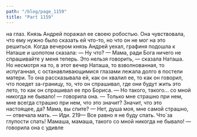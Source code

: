 ```yaml
---
path: "/blog/page_1159"
title: "Part 1159"
---
```


на глаз. Князь Андрей поражал ее своею робостью. Она чувствовала, что ему нужно было сказать ей что-то, но что он не мог на это решиться.
Когда вечером князь Андрей уехал, графиня подошла к Наташе и шопотом сказала:
— Ну что́?
— Мама, ради Бога ничего не спрашивайте у меня теперь. Это нельзя говорить, — сказала Наташа.
Но несмотря на то, в этот вечер Наташа, то взволнованная, то испуганная, с останавливающимися глазами лежала долго в постели матери. То она рассказывала ей, как он хвалил ее, то как он говорил, что поедет за-границу, то, что он спрашивал, где они будут жить это лето, то как он спрашивал ее про Бориса.
— Но такого, такого... со мной никогда не бывало! — говорила она. — Только мне страшно при нем, мне всегда страшно при нем, что это значит? Значит, что это настоящее, да? Мама, вы спите?
— Нет, душа моя, мне самой страшно, — отвечала мать. — Иди.
219— Все равно я не буду спать. Что́ за глупости спать! Мамаша, мамаша, такого со мной никогда не бывало! — говорила она с удивле
